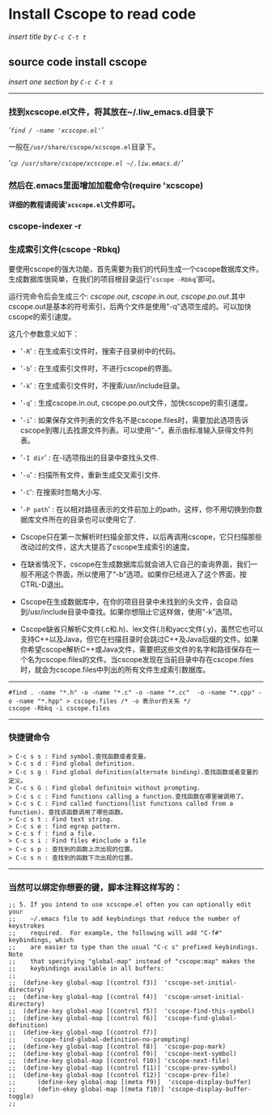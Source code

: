 Install Cscope to read code
==========

*insert title by `C-c C-t t`*

source code install cscope
----------

*insert one section by `C-c C-t s`*



* * * * *

### 找到xcscope.el文件，将其放在~/.liw_emacs.d目录下 ###

*'`find / -name 'xcscope.el'`'* 

一般在`/usr/share/cscope/xcscope.el`目录下。

*'`cp /usr/share/cscope/xcscope.el ~/.liw.emacs.d/`'*

### 然后在.emacs里面增加加载命令(require 'xcscope) ###

**详细的教程请阅读'`xcscope.el`文件即可。**

### cscope-indexer -r ###

### 生成索引文件(cscope -Rbkq) ###

要使用cscope的强大功能，首先需要为我们的代码生成一个cscope数据库文件。
生成数据库很简单，在我们的项目根目录运行'`cscope -Rbkq`'即可。

运行完命令后会生成三个: *cscope.out*, *cscope.in.out*, *cscope.po.out*.其中cscope.out是基本的符号索引，后两个文件是使用"-q"选项生成的。可以加快cscope的索引速度。

这几个参数意义如下：

- '`-R`' : 在生成索引文件时，搜索子目录树中的代码。
- '`-b`' : 在生成索引文件时，不进行cscope的界面。
- '`-k`' : 在生成索引文件时，不搜索/usr/include目录。
- '`-q`' : 生成cscope.in.out, cscope.po.out文件，加快cscope的索引速度。
- '`-i`' : 如果保存文件列表的文件名不是cscope.files时，需要加此选项告诉cscope到哪儿去找源文件列表。可以使用“-”，表示由标准输入获得文件列表。
- '`-I dir`' : 在-I选项指出的目录中查找头文件.
- '`-u`' : 扫描所有文件，重新生成交叉索引文件.
- '`-C`': 在搜索时忽略大小写.
- '`-P path`' : 在以相对路径表示的文件前加上的path，这样，你不用切换到你数据库文件所在的目录也可以使用它了.


- Cscope只在第一次解析时扫描全部文件，以后再调用cscope，它只扫描那些改动过的文件，这大大提高了cscope生成索引的速度。 
- 在缺省情况下，cscope在生成数据库后就会进入它自己的查询界面，我们一般不用这个界面，所以使用了“-b”选项。如果你已经进入了这个界面，按CTRL-D退出。 
- Cscope在生成数据库中，在你的项目目录中未找到的头文件，会自动到/usr/include目录中查找。如果你想阻止它这样做，使用“-k”选项。
- Cscope缺省只解析C文件(.c和.h)、lex文件(.l)和yacc文件(.y)，虽然它也可以支持C++以及Java，但它在扫描目录时会跳过C++及Java后缀的文件。如果你希望cscope解析C++或Java文件，需要把这些文件的名字和路径保存在一个名为cscope.files的文件。当cscope发现在当前目录中存在cscope.files时，就会为cscope.files中列出的所有文件生成索引数据库。

* * * * *

    #find . -name "*.h" -o -name "*.c" -o -name "*.cc"  -o -name "*.cpp" -o -name "*.hpp" > cscope.files /* -o 表示or的关系 */
	cscope -Rbkq -i cscope.files

* * * * *

### 快捷键命令 ###

	> C-c s s : Find symbol.查找函数或者变量。
	> C-c s d : Find global definition.
	> C-c s g : Find global definition(alternate binding).查找函数或者变量的定义。
	> C-c s G : Find global definitoin without prompting.
	> C-c s c : Find functions calling a function.查找函数在哪里被调用了。
	> C-c s C : Find called functions(list functions called from a function). 查找该函数调用了哪些函数。
	> C-c s t : Find text string.
	> C-c s e : find egrep pattern.
	> C-c s f : find a file.
	> C-c s i : Find files #include a file
	> C-c s p : 查找到的函数上次出现的位置。
	> C-c s n : 查找到的函数下次出现的位置。


* * * * *

### 当然可以绑定你想要的键，脚本注释这样写的： ###

	;; 5. If you intend to use xcscope.el often you can optionally edit your
	;;    ~/.emacs file to add keybindings that reduce the number of keystrokes
	;;    required.  For example, the following will add "C-f#" keybindings, which
	;;    are easier to type than the usual "C-c s" prefixed keybindings.  Note
	;;    that specifying "global-map" instead of "cscope:map" makes the
	;;    keybindings available in all buffers:
	;;
	;;	(define-key global-map [(control f3)]  'cscope-set-initial-directory)
	;;	(define-key global-map [(control f4)]  'cscope-unset-initial-directory)
	;;	(define-key global-map [(control f5)]  'cscope-find-this-symbol)
	;;	(define-key global-map [(control f6)]  'cscope-find-global-definition)
	;;	(define-key global-map [(control f7)]
	;;	  'cscope-find-global-definition-no-prompting)
	;;	(define-key global-map [(control f8)]  'cscope-pop-mark)
	;;	(define-key global-map [(control f9)]  'cscope-next-symbol)
	;;	(define-key global-map [(control f10)] 'cscope-next-file)
	;;	(define-key global-map [(control f11)] 'cscope-prev-symbol)
	;;	(define-key global-map [(control f12)] 'cscope-prev-file)
	;;      (define-key global-map [(meta f9)]  'cscope-display-buffer)
	;;      (defin-ekey global-map [(meta f10)] 'cscope-display-buffer-toggle)
	;;
	    
